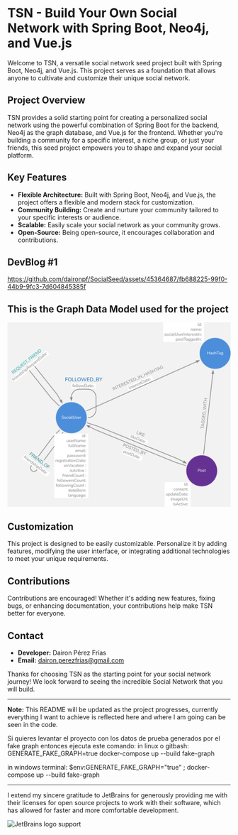 # TSN - Build Your Own Social Network with Spring Boot, Neo4j, and Vue.js

Welcome to TSN, a versatile social network seed project built with Spring Boot, Neo4j, and Vue.js. This project serves as a foundation that allows anyone to cultivate and customize their unique social network.

## Project Overview

TSN provides a solid starting point for creating a personalized social network using the powerful combination of Spring Boot for the backend, Neo4j as the graph database, and Vue.js for the frontend. Whether you're building a community for a specific interest, a niche group, or just your friends, this seed project empowers you to shape and expand your social platform.

## Key Features

- **Flexible Architecture:** Built with Spring Boot, Neo4j, and Vue.js, the project offers a flexible and modern stack for customization.
- **Community Building:** Create and nurture your community tailored to your specific interests or audience.
- **Scalable:** Easily scale your social network as your community grows.
- **Open-Source:** Being open-source, it encourages collaboration and contributions.

## DevBlog #1
https://github.com/daironpf/SocialSeed/assets/45364687/fb688225-99f0-44b9-9fc3-7d604845385f

## This is the Graph Data Model used for the project
![This is the Graph Data Model used for the project](https://github.com/daironpf/SocialSeed/blob/main/Neo4j/Graph%20Data%20Model/SocialSeed%20(SS).png)

<!--
## Getting Started

1. Clone the repository: `git clone git@github.com:daironpf/SocialSeed.git`
2. Set up your Neo4j database and update properties in `application.properties`.
3. Navigate to the `frontend` directory and install Vue.js dependencies: `cd frontend && npm install`
4. Run the Vue.js application: `npm run serve`
5. Run the Spring Boot application: `./mvnw spring-boot:run`
-->

## Customization

This project is designed to be easily customizable. Personalize it by adding features, modifying the user interface, or integrating additional technologies to meet your unique requirements.

## Contributions

Contributions are encouraged! Whether it's adding new features, fixing bugs, or enhancing documentation, your contributions help make TSN better for everyone.

## Contact

- **Developer:** Dairon Pérez Frías
- **Email:** dairon.perezfrias@gmail.com

Thanks for choosing TSN as the starting point for your social network journey! We look forward to seeing the incredible Social Network that you will build.

---

**Note:** This README will be updated as the project progresses, currently everything I want to achieve is reflected here and where I am going can be seen in the code.


Si quieres levantar el proyecto con los datos de prueba generados por el fake graph entonces ejecuta este comando:
in linux o gitbash:
GENERATE_FAKE_GRAPH=true docker-compose up --build fake-graph

in windows terminal:
$env:GENERATE_FAKE_GRAPH="true" ; docker-compose up --build fake-graph

---

I extend my sincere gratitude to JetBrains for generously providing me with their licenses for open source projects to work with their software, which has allowed for faster and more comfortable development.

![JetBrains logo support](https://resources.jetbrains.com/storage/products/company/brand/logos/jb_beam.svg)
